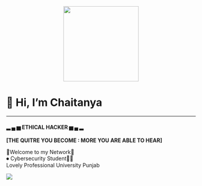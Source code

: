 <div id="header" align="center">
  <img src="https://media.giphy.com/media/dECBf0xnwQKCPZOkiC/giphy.gif" width="200" height="200"/>
</div>
<h1>👋 Hi, I’m Chaitanya </h1>
<hr>
<h4>▂ ▄ ▅  ETHICAL HACKER ▅ ▄ ▂</h4>
<p><strong>[THE QUITRE YOU BECOME : MORE YOU ARE ABLE TO HEAR]</strong></p>
👑Welcome to my Network👑<br>
⏺ Cybersecurity Student👩‍💻<br>
Lovely Professional University Punjab

<p align="left"> <a href="https://twitter.com/c_h_a_i_2" target="blank"><img src="https://img.shields.io/twitter/url?label=c_h_a_i_2&style=social&url=https%3A%2F%2Ftwitter.com%2Fc_h_a_i_2" /></a> </p>



<!---
Chaitu785/Chaitu785 is a ✨ special ✨ repository because its `README.md` (this file) appears on your GitHub profile.
You can click the Preview link to take a look at your changes.
--->
